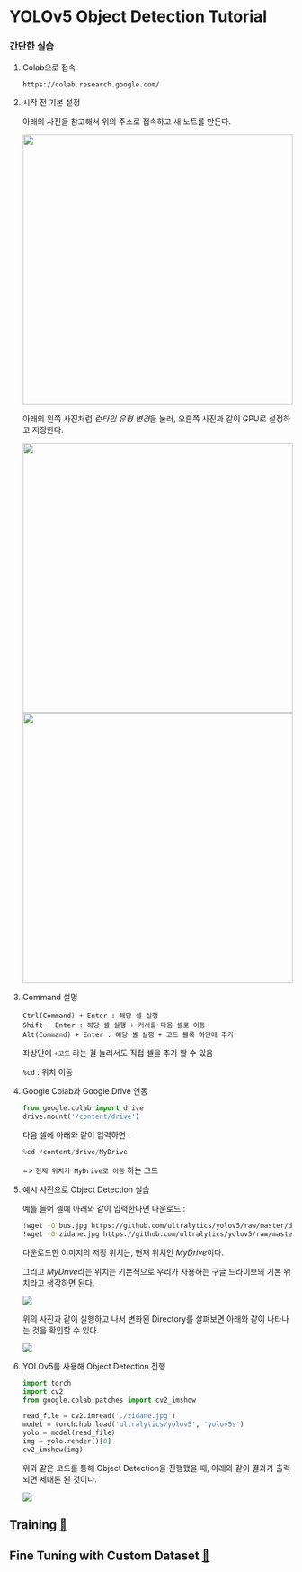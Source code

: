 # YOLOv5 Object Detection Tutorial

### 간단한 실습
1. Colab으로 접속
    ```
    https://colab.research.google.com/
    ```

2. 시작 전 기본 설정

    아래의 사진을 참고해서 위의 주소로 접속하고 새 노트를 만든다.

    <img src="./config/new_note.png" height="480">
    
    아래의 왼쪽 사진처럼 *런타임 유형 변경*을 눌러, 오른쪽 사진과 같이 GPU로 설정하고 저장한다.

    <img src="./config/runtime_change.png" height="480"> <img src="./config/runtime_gpu.png" height="480">

3. Command 설명

    ```
    Ctrl(Command) + Enter : 해당 셀 실행
    Shift + Enter : 해당 셀 실행 + 커서를 다음 셀로 이동
    Alt(Command) + Enter : 해당 셀 실행 + 코드 블록 하단에 추가
    ```
    좌상단에 `+코드` 라는 걸 눌러서도 직접 셀을 추가 할 수 있음

    `%cd` : 위치 이동

4. Google Colab과 Google Drive 연동
    
    ```python
    from google.colab import drive
    drive.mount('/content/drive')
    ```
    다음 셀에 아래와 같이 입력하면 :
    ```python
    %cd /content/drive/MyDrive
    ```
    => `현재 위치가 MyDrive로 이동` 하는 코드

5. 예시 사진으로 Object Detection 실습
    
    예를 들어 셀에 아래와 같이 입력한다면 다운로드 :
    ```bash
    !wget -O bus.jpg https://github.com/ultralytics/yolov5/raw/master/data/images/bus.jpg
    !wget -O zidane.jpg https://github.com/ultralytics/yolov5/raw/master/data/images/zidane.jpg
    ```
    다운로드한 이미지의 저장 위치는, 현재 위치인 *MyDrive*이다.

    그리고 *MyDrive*라는 위치는 기본적으로 우리가 사용하는 구글 드라이브의 기본 위치라고 생각하면 된다.

    <img src="./config/cell_1.png">

    위의 사진과 같이 실행하고 나서 변화된 Directory를 살펴보면 아래와 같이 나타나는 것을 확인할 수 있다.

    <img src="./config/content_configuration.png">

6. YOLOv5를 사용해 Object Detection 진행
    ```python
    import torch
    import cv2
    from google.colab.patches import cv2_imshow

    read_file = cv2.imread('./zidane.jpg')
    model = torch.hub.load('ultralytics/yolov5', 'yolov5s')
    yolo = model(read_file)
    img = yolo.render()[0]
    cv2_imshow(img)
    ```
    위와 같은 코드를 통해 Object Detection을 진행했을 때, 아래와 같이 결과가 출력되면 제대론 된 것이다.

    <img src="./config/zidane_detect.png" >

## Training [🔗](./training.md)

## Fine Tuning with Custom Dataset [🔗](./fine_tuning.md)